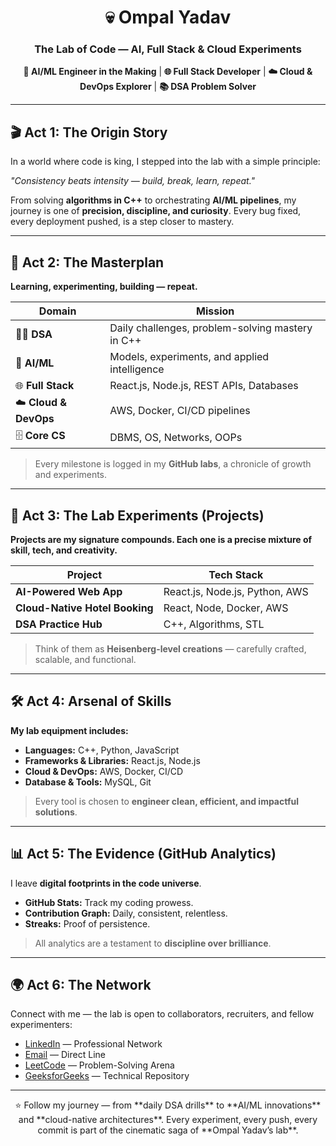 <h1 align="center">💀 Ompal Yadav</h1>
<h3 align="center">The Lab of Code — AI, Full Stack & Cloud Experiments</h3>

<p align="center">
  <strong>🚀 AI/ML Engineer in the Making</strong> | 
  <strong>🌐 Full Stack Developer</strong> | 
  <strong>☁️ Cloud & DevOps Explorer</strong> | 
  <strong>📚 DSA Problem Solver</strong>
</p>

---

## 🎬 Act 1: The Origin Story

In a world where code is king, I stepped into the lab with a simple principle:  

*"Consistency beats intensity — build, break, learn, repeat."*  

From solving **algorithms in C++** to orchestrating **AI/ML pipelines**, my journey is one of **precision, discipline, and curiosity**. Every bug fixed, every deployment pushed, is a step closer to mastery.  

---

## 📖 Act 2: The Masterplan

**Learning, experimenting, building — repeat.**  

| Domain | Mission |
|--------|--------|
| 🧑‍💻 **DSA** | Daily challenges, problem-solving mastery in C++ |
| 🤖 **AI/ML** | Models, experiments, and applied intelligence |
| 🌐 **Full Stack** | React.js, Node.js, REST APIs, Databases |
| ☁️ **Cloud & DevOps** | AWS, Docker, CI/CD pipelines |
| 🗄️ **Core CS** | DBMS, OS, Networks, OOPs |

> Every milestone is logged in my **GitHub labs**, a chronicle of growth and experiments.

---

## 🚀 Act 3: The Lab Experiments (Projects)

**Projects are my signature compounds. Each one is a precise mixture of skill, tech, and creativity.**  

| Project | Tech Stack |
|---------|------------|
| **AI-Powered Web App** | React.js, Node.js, Python, AWS |
| **Cloud-Native Hotel Booking** | React, Node, Docker, AWS |
| **DSA Practice Hub** | C++, Algorithms, STL |

> Think of them as **Heisenberg-level creations** — carefully crafted, scalable, and functional.  

---

## 🛠️ Act 4: Arsenal of Skills

**My lab equipment includes:**  

- **Languages:** C++, Python, JavaScript  
- **Frameworks & Libraries:** React.js, Node.js  
- **Cloud & DevOps:** AWS, Docker, CI/CD  
- **Database & Tools:** MySQL, Git  

> Every tool is chosen to **engineer clean, efficient, and impactful solutions**.

---

## 📊 Act 5: The Evidence (GitHub Analytics)

I leave **digital footprints in the code universe**.  

- **GitHub Stats:** Track my coding prowess.  
- **Contribution Graph:** Daily, consistent, relentless.  
- **Streaks:** Proof of persistence.  

> All analytics are a testament to **discipline over brilliance**.  

---

## 🌍 Act 6: The Network

Connect with me — the lab is open to collaborators, recruiters, and fellow experimenters:

- [LinkedIn](https://linkedin.com/in/ompalyadav) — Professional Network  
- [Email](mailto:ompalyadav.dev@gmail.com) — Direct Line  
- [LeetCode](https://leetcode.com/u/Ompal_Yadav) — Problem-Solving Arena  
- [GeeksforGeeks](https://www.geeksforgeeks.org/user/ompalyaqycg) — Technical Repository  

---

<p align="center">
⭐️ Follow my journey — from **daily DSA drills** to **AI/ML innovations** and **cloud-native architectures**.  
Every experiment, every push, every commit is part of the cinematic saga of **Ompal Yadav’s lab**.
</p>
